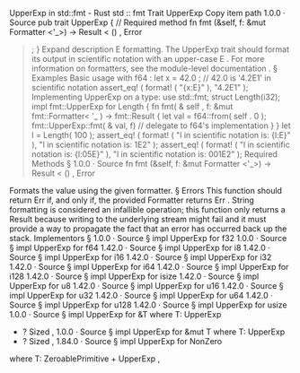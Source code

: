 UpperExp in std::fmt - Rust
std
::
fmt
Trait
UpperExp
Copy item path
1.0.0
·
Source
pub trait UpperExp {
    // Required method
    fn
fmt
(&self, f: &mut
Formatter
<'_>) ->
Result
<
()
,
Error
>;
}
Expand description
E
formatting.
The
UpperExp
trait should format its output in scientific notation with an upper-case
E
.
For more information on formatters, see
the module-level documentation
.
§
Examples
Basic usage with
f64
:
let
x =
42.0
;
// 42.0 is '4.2E1' in scientific notation
assert_eq!
(
format!
(
"{x:E}"
),
"4.2E1"
);
Implementing
UpperExp
on a type:
use
std::fmt;
struct
Length(i32);
impl
fmt::UpperExp
for
Length {
fn
fmt(
&
self
, f:
&mut
fmt::Formatter<
'_
>) -> fmt::Result {
let
val = f64::from(
self
.
0
);
        fmt::UpperExp::fmt(
&
val, f)
// delegate to f64's implementation
}
}
let
l = Length(
100
);
assert_eq!
(
format!
(
"l in scientific notation is: {l:E}"
),
"l in scientific notation is: 1E2"
);
assert_eq!
(
format!
(
"l in scientific notation is: {l:05E}"
),
"l in scientific notation is: 001E2"
);
Required Methods
§
1.0.0
·
Source
fn
fmt
(&self, f: &mut
Formatter
<'_>) ->
Result
<
()
,
Error
>
Formats the value using the given formatter.
§
Errors
This function should return
Err
if, and only if, the provided
Formatter
returns
Err
.
String formatting is considered an infallible operation; this function only
returns a
Result
because writing to the underlying stream might fail and it must
provide a way to propagate the fact that an error has occurred back up the stack.
Implementors
§
1.0.0
·
Source
§
impl
UpperExp
for
f32
1.0.0
·
Source
§
impl
UpperExp
for
f64
1.42.0
·
Source
§
impl
UpperExp
for
i8
1.42.0
·
Source
§
impl
UpperExp
for
i16
1.42.0
·
Source
§
impl
UpperExp
for
i32
1.42.0
·
Source
§
impl
UpperExp
for
i64
1.42.0
·
Source
§
impl
UpperExp
for
i128
1.42.0
·
Source
§
impl
UpperExp
for
isize
1.42.0
·
Source
§
impl
UpperExp
for
u8
1.42.0
·
Source
§
impl
UpperExp
for
u16
1.42.0
·
Source
§
impl
UpperExp
for
u32
1.42.0
·
Source
§
impl
UpperExp
for
u64
1.42.0
·
Source
§
impl
UpperExp
for
u128
1.42.0
·
Source
§
impl
UpperExp
for
usize
1.0.0
·
Source
§
impl<T>
UpperExp
for
&T
where
    T:
UpperExp
+ ?
Sized
,
1.0.0
·
Source
§
impl<T>
UpperExp
for
&mut T
where
    T:
UpperExp
+ ?
Sized
,
1.84.0
·
Source
§
impl<T>
UpperExp
for
NonZero
<T>
where
    T:
ZeroablePrimitive
+
UpperExp
,